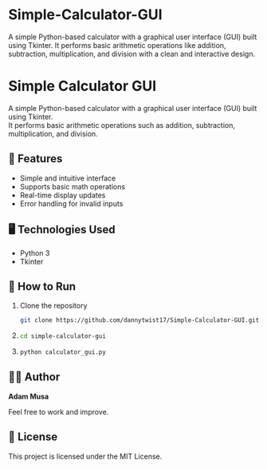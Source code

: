 # Simple-Calculator-GUI
A simple Python-based calculator with a graphical user interface (GUI) built using Tkinter. It performs basic arithmetic operations like addition, subtraction, multiplication, and division with a clean and interactive design.
# Simple Calculator GUI

A simple Python-based calculator with a graphical user interface (GUI) built using Tkinter.  
It performs basic arithmetic operations such as addition, subtraction, multiplication, and division.  

## 🔧 Features
- Simple and intuitive interface  
- Supports basic math operations  
- Real-time display updates  
- Error handling for invalid inputs  

## 🖥️ Technologies Used
- Python 3  
- Tkinter  

## 🚀 How to Run
1. Clone the repository  
   ```bash
   git clone https://github.com/dannytwist17/Simple-Calculator-GUI.git
   ```
2. ```bash
   cd simple-calculator-gui
   ```
3. ```bash
   python calculator_gui.py
   ```

## 🧑‍💻 Author
**Adam Musa**

Feel free to work and improve.
## 📄 License
This project is licensed under the MIT License.
